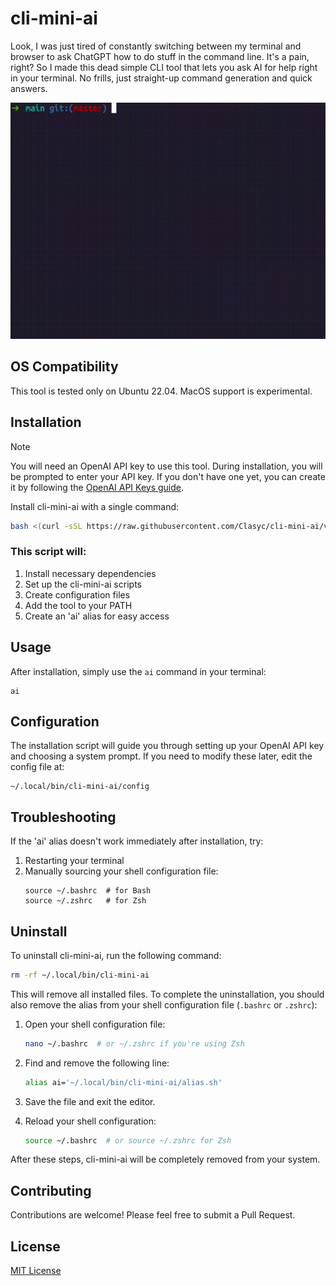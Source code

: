 # cli-mini-ai

Look, I was just tired of constantly switching between my terminal and browser to ask ChatGPT how to do stuff in the command line. It's a pain, right? So I made this dead simple CLI tool that lets you ask AI for help right in your terminal. No frills, just straight-up command generation and quick answers.

![demo.gif](demo.gif)

## OS Compatibility

This tool is tested only on Ubuntu 22.04. MacOS support is experimental.

## Installation

> [!NOTE]  
> You will need an OpenAI API key to use this tool. During installation, you will be prompted to enter your API key. If you don't have one yet, you can create it by following the [OpenAI API Keys guide](https://platform.openai.com/docs/quickstart/create-and-export-an-api-key).

Install cli-mini-ai with a single command:

```bash
bash <(curl -sSL https://raw.githubusercontent.com/Clasyc/cli-mini-ai/v0.1.0/install.sh)
```

### This script will:

1. Install necessary dependencies
2. Set up the cli-mini-ai scripts
3. Create configuration files
4. Add the tool to your PATH
5. Create an 'ai' alias for easy access

## Usage

After installation, simply use the `ai` command in your terminal:

```
ai
```

## Configuration

The installation script will guide you through setting up your OpenAI API key and choosing a system prompt. If you need to modify these later, edit the config file at:

```
~/.local/bin/cli-mini-ai/config
```

## Troubleshooting

If the 'ai' alias doesn't work immediately after installation, try:

1. Restarting your terminal
2. Manually sourcing your shell configuration file:
   ```
   source ~/.bashrc  # for Bash
   source ~/.zshrc   # for Zsh
   ```

## Uninstall

To uninstall cli-mini-ai, run the following command:

```bash
rm -rf ~/.local/bin/cli-mini-ai
```

This will remove all installed files. To complete the uninstallation, you should also remove the alias from your shell configuration file (`.bashrc` or `.zshrc`):

1. Open your shell configuration file:
   ```bash
   nano ~/.bashrc  # or ~/.zshrc if you're using Zsh
   ```

2. Find and remove the following line:
   ```bash
   alias ai='~/.local/bin/cli-mini-ai/alias.sh'
   ```

3. Save the file and exit the editor.

4. Reload your shell configuration:
   ```bash
   source ~/.bashrc  # or source ~/.zshrc for Zsh
   ```

After these steps, cli-mini-ai will be completely removed from your system.


## Contributing

Contributions are welcome! Please feel free to submit a Pull Request.

## License

[MIT License](LICENSE)